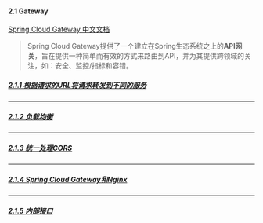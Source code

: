 #### 2.1 Gateway

[Spring Cloud Gateway 中文文档](https://springdoc.cn/spring-cloud-gateway/)

> Spring Cloud Gateway提供了一个建立在Spring生态系统之上的**API网关**，旨在提供一种简单而有效的方式来路由到API，并为其提供跨领域的关注，如：安全、监控/指标和容错。

##### [2.1.1 根据请求的URL将请求转发到不同的服务](https://github.com/qk-antares/antares-oj-backend/blob/master/doc/2.1_Gateway/2.1.1_Route.md)

---

##### [2.1.2 负载均衡](https://github.com/qk-antares/antares-oj-backend/blob/master/doc/2.1_Gateway/2.1.2_LoadBalancer.md)

---

##### [2.1.3 统一处理CORS](https://github.com/qk-antares/antares-oj-backend/blob/master/doc/2.1_Gateway/2.1.3_CORS.md)

---

##### [2.1.4 Spring Cloud Gateway和Nginx](https://github.com/qk-antares/antares-oj-backend/blob/master/doc/2.1_Gateway/2.1.4_Gateway&Nginx.md)

---

##### [2.1.5 内部接口](https://github.com/qk-antares/antares-oj-backend/blob/master/doc/2.1_Gateway/2.1.5_Inner.md)